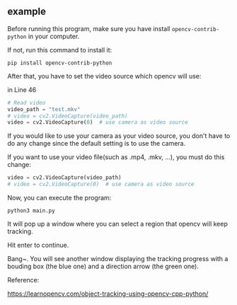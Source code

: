 ## example

Before running this program, make sure you have install ```opencv-contrib-python``` in your computer.

If not, run this command to install it: 

``` 
pip install opencv-contrib-python
```

After that, you have to set the video source which opencv will use:

in Line 46

```python
# Read video
video_path = "test.mkv"
# video = cv2.VideoCapture(video_path)
video = cv2.VideoCapture(0)  # use camera as video source
```

If you would like to use your camera as your video source, you don't have to do any change since the default setting is to use the camera.

If you want to use your video file(such as .mp4, .mkv, ...), you must do this change: 

```python
video = cv2.VideoCapture(video_path)
# video = cv2.VideoCapture(0)  # use camera as video source
```


Now, you can execute the program:

```
python3 main.py
```

It will pop up a window where you can select a region that opencv will keep tracking.

Hit enter to continue.

Bang~. You will see another window displaying the tracking progress with a bouding box (the blue one) and a direction arrow (the green one).

Reference: 

https://learnopencv.com/object-tracking-using-opencv-cpp-python/
